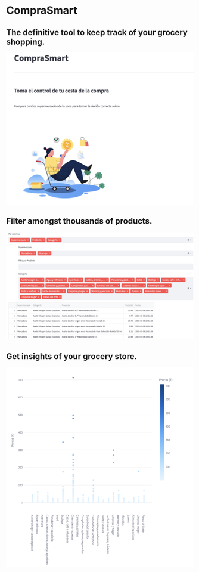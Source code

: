 # CompraSmart


## The definitive tool to keep track of your grocery shopping.

![imagen](./src/assets/compraSmart.png)


## Filter amongst thousands of products.


![imagen](./src/assets/filter.png)


## Get insights of your grocery store.

![imagen](./src/assets/graph.png)